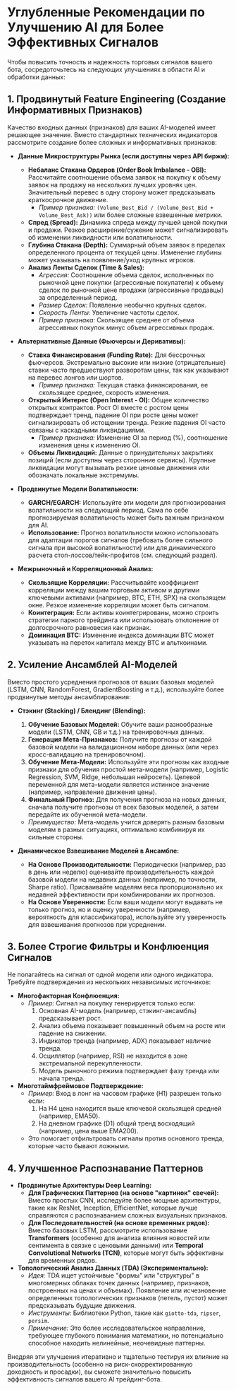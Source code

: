 # Углубленные Рекомендации по Улучшению AI для Более Эффективных Сигналов

Чтобы повысить точность и надежность торговых сигналов вашего бота, сосредоточьтесь на следующих улучшениях в области AI и обработки данных:

## 1. Продвинутый Feature Engineering (Создание Информативных Признаков)

Качество входных данных (признаков) для ваших AI-моделей имеет решающее значение. Вместо стандартных технических индикаторов рассмотрите создание более сложных и информативных признаков:

*   **Данные Микроструктуры Рынка (если доступны через API биржи):**
    *   **Небаланс Стакана Ордеров (Order Book Imbalance - OBI):** Рассчитайте соотношение объема заявок на покупку к объему заявок на продажу на нескольких лучших уровнях цен. Значительный перевес в одну сторону может предсказывать краткосрочное движение.
        *   *Пример признака:* `(Volume_Best_Bid / (Volume_Best_Bid + Volume_Best_Ask))` или более сложные взвешенные метрики.
    *   **Спред (Spread):** Динамика спреда между лучшей ценой покупки и продажи. Резкое расширение/сужение может сигнализировать об изменении ликвидности или волатильности.
    *   **Глубина Стакана (Depth):** Суммарный объем заявок в пределах определенного процента от текущей цены. Изменение глубины может указывать на появление/уход крупных игроков.
    *   **Анализ Ленты Сделок (Time & Sales):**
        *   *Агрессия:* Соотношение объема сделок, исполненных по рыночной цене покупки (агрессивные покупатели) к объему сделок по рыночной цене продажи (агрессивные продавцы) за определенный период.
        *   *Размер Сделок:* Появление необычно крупных сделок.
        *   *Скорость Ленты:* Увеличение частоты сделок.
        *   *Пример признака:* Скользящее среднее от объема агрессивных покупок минус объем агрессивных продаж.

*   **Альтернативные Данные (Фьючерсы и Деривативы):**
    *   **Ставка Финансирования (Funding Rate):** Для бессрочных фьючерсов. Экстремально высокие или низкие (отрицательные) ставки часто предшествуют разворотам цены, так как указывают на перевес лонгов или шортов.
        *   *Пример признака:* Текущая ставка финансирования, ее скользящее среднее, скорость изменения.
    *   **Открытый Интерес (Open Interest - OI):** Общее количество открытых контрактов. Рост OI вместе с ростом цены подтверждает тренд, падение OI при росте цены может сигнализировать об истощении тренда. Резкие падения OI часто связаны с каскадными ликвидациями.
        *   *Пример признака:* Изменение OI за период (%), соотношение изменения цены к изменению OI.
    *   **Объемы Ликвидаций:** Данные о принудительных закрытиях позиций (если доступны через сторонние сервисы). Крупные ликвидации могут вызывать резкие ценовые движения или обозначать локальные экстремумы.

*   **Продвинутые Модели Волатильности:**
    *   **GARCH/EGARCH:** Используйте эти модели для прогнозирования волатильности на следующий период. Сама по себе прогнозируемая волатильность может быть важным признаком для AI.
    *   **Использование:** Прогноз волатильности можно использовать для адаптации порогов сигналов (требовать более сильного сигнала при высокой волатильности) или для динамического расчета стоп-лоссов/тейк-профитов (см. следующий раздел).

*   **Межрыночный и Корреляционный Анализ:**
    *   **Скользящие Корреляции:** Рассчитывайте коэффициент корреляции между вашим торговым активом и другими ключевыми активами (например, BTC, ETH, SPX) на скользящем окне. Резкое изменение корреляции может быть сигналом.
    *   **Коинтеграция:** Если активы коинтегрированы, можно строить стратегии парного трейдинга или использовать отклонение от долгосрочного равновесия как признак.
    *   **Доминация BTC:** Изменение индекса доминации BTC может указывать на переток капитала между BTC и альткоинами.

## 2. Усиление Ансамблей AI-Моделей

Вместо простого усреднения прогнозов от ваших базовых моделей (LSTM, CNN, RandomForest, GradientBoosting и т.д.), используйте более продвинутые методы ансамблирования:

*   **Стэкинг (Stacking) / Блендинг (Blending):**
    1.  **Обучение Базовых Моделей:** Обучите ваши разнообразные модели (LSTM, CNN, GB и т.д.) на тренировочных данных.
    2.  **Генерация Мета-Признаков:** Получите прогнозы от каждой базовой модели на валидационном наборе данных (или через кросс-валидацию на тренировочном).
    3.  **Обучение Мета-Модели:** Используйте эти прогнозы как входные признаки для обучения простой мета-модели (например, Logistic Regression, SVM, Ridge, небольшая нейросеть). Целевой переменной для мета-модели является истинное значение (например, направление движения цены).
    4.  **Финальный Прогноз:** Для получения прогноза на новых данных, сначала получите прогнозы от всех базовых моделей, а затем передайте их обученной мета-модели.
    *   *Преимущество:* Мета-модель учится доверять разным базовым моделям в разных ситуациях, оптимально комбинируя их сильные стороны.

*   **Динамическое Взвешивание Моделей в Ансамбле:**
    *   **На Основе Производительности:** Периодически (например, раз в день или неделю) оценивайте производительность каждой базовой модели на недавних данных (например, по точности, Sharpe ratio). Присваивайте моделям веса пропорционально их недавней эффективности при комбинировании их прогнозов.
    *   **На Основе Уверенности:** Если ваши модели могут выдавать не только прогноз, но и оценку уверенности (например, вероятность для классификатора), используйте эту уверенность для взвешивания прогнозов при усреднении.

## 3. Более Строгие Фильтры и Конфлюенция Сигналов

Не полагайтесь на сигнал от одной модели или одного индикатора. Требуйте подтверждения из нескольких независимых источников:

*   **Многофакторная Конфлюенция:**
    *   *Пример:* Сигнал на покупку генерируется только если:
        1.  Основная AI-модель (например, стэкинг-ансамбль) предсказывает рост.
        2.  Анализ объема показывает повышенный объем на росте или падение на снижении.
        3.  Индикатор тренда (например, ADX) показывает наличие тренда.
        4.  Осциллятор (например, RSI) не находится в зоне экстремальной перекупленности.
        5.  Модель рыночного режима подтверждает фазу тренда или начала тренда.
*   **Многотаймфреймовое Подтверждение:**
    *   *Пример:* Вход в лонг на часовом графике (H1) разрешен только если:
        1.  На H4 цена находится выше ключевой скользящей средней (например, EMA50).
        2.  На дневном графике (D1) общий тренд восходящий (например, цена выше EMA200).
    *   Это помогает отфильтровать сигналы против основного тренда, которые часто бывают ложными.

## 4. Улучшенное Распознавание Паттернов

*   **Продвинутые Архитектуры Deep Learning:**
    *   **Для Графических Паттернов (на основе "картинок" свечей):** Вместо простых CNN, исследуйте более мощные архитектуры, такие как ResNet, Inception, EfficientNet, которые лучше справляются с распознаванием сложных визуальных признаков.
    *   **Для Последовательностей (на основе временных рядов):** Вместо базовых LSTM, рассмотрите использование **Transformers** (особенно для анализа влияния новостей или сентимента в связке с ценовыми данными) или **Temporal Convolutional Networks (TCN)**, которые могут быть эффективны для временных рядов.
*   **Топологический Анализ Данных (TDA) (Экспериментально):**
    *   *Идея:* TDA ищет устойчивые "формы" или "структуры" в многомерных облаках точек данных (например, признаков, построенных на ценах и объемах). Появление или исчезновение определенных топологических признаков (петель, пустот) может предсказывать будущие движения.
    *   *Инструменты:* Библиотеки Python, такие как `giotto-tda`, `ripser`, `persim`.
    *   *Примечание:* Это более исследовательское направление, требующее глубокого понимания математики, но потенциально способное находить нелинейные, неочевидные паттерны.

Внедряя эти улучшения итеративно и тщательно тестируя их влияние на производительность (особенно на риск-скорректированную доходность и просадки), вы сможете значительно повысить эффективность сигналов вашего AI трейдинг-бота.

